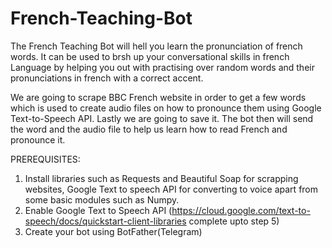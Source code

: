 # French-Teaching-Bot
The French Teaching Bot will hell you learn the pronunciation of french words. It can be used to brsh up your conversational skills in french Language by helping you out with practising over random words and their pronunciations in french with a correct accent.


We are going to scrape BBC French website in order to get a few words which is used to create audio files on how to pronounce them using Google Text-to-Speech API. Lastly we are going to save it. The bot then will send the word and the audio file to help us learn how to read French and pronounce it.


PREREQUISITES:
1) Install libraries such as Requests and Beautiful Soap for scrapping websites, Google Text to speech API for converting to voice apart from some basic modules such as Numpy.
2) Enable Google Text to Speech API (https://cloud.google.com/text-to-speech/docs/quickstart-client-libraries  complete upto step 5)
3) Create your bot using BotFather(Telegram)
